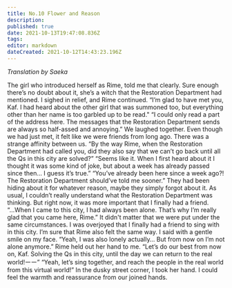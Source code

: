 ```yaml
---
title: No.10 Flower and Reason
description: 
published: true
date: 2021-10-13T19:47:08.836Z
tags: 
editor: markdown
dateCreated: 2021-10-12T14:43:23.196Z
---
```


*Translation by Saeka*

The girl who introduced herself as Rime, told me that clearly.
Sure enough there’s no doubt about it, she’s a witch that the Restoration Department had mentioned. I sighed in relief, and Rime continued.
“I’m glad to have met you, Kaf. I had heard about the other girl that was summoned too, but everything other than her name is too garbled up to be read."
“I could only read a part of the address here. The messages that the Restoration Department sends are always so half-assed and annoying.”
We laughed together. Even though we had just met, it felt like we were friends from long ago. There was a strange affinity between us.
“By the way Rime, when the Restoration Department had called you, did they also say that we can’t go back until all the Qs in this city are solved?”
“Seems like it. When I first heard about it I thought it was some kind of joke, but about a week has already passed since then… I guess it’s true.”
“You’ve already been here since a week ago?! The Restoration Department should’ve told me sooner.” 
They had been hiding about it for whatever reason, maybe they simply forgot about it. As usual, I couldn’t really understand what the Restoration Department was thinking.
But right now, it was more important that I finally had a friend.
“...When I came to this city, I had always been alone. That’s why I’m really glad that you came here, Rime.”
It didn't matter that we were put under the same circumstances. I was overjoyed that I finally had a friend to sing with in this city. I’m sure that Rime also felt the same way.
I said with a gentle smile on my face.
“Yeah, I was also lonely actually… But from now on I’m not alone anymore.”
Rime held out her hand to me.
“Let’s do our best from now on, Kaf. Solving the Qs in this city, until the day we can return to the real world!ーー”
“Yeah, let’s sing together, and reach the people in the real world from this virtual world!”
In the dusky street corner, I took her hand. I could feel the warmth and reassurance from our joined hands.